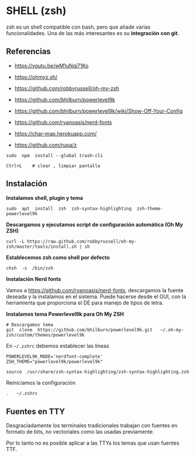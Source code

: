 # SHELL (zsh)

zsh es un shell compatible con bash, pero que añade varias funcionalidades. Una de las más interesantes es su **integración con git**. 

## Referencias

- https://youtu.be/wM1uNqj71Ko

- https://ohmyz.sh/
- https://github.com/robbyrussell/oh-my-zsh
- https://github.com/bhilburn/powerlevel9k
- https://github.com/bhilburn/powerlevel9k/wiki/Show-Off-Your-Config
- https://github.com/ryanoasis/nerd-fonts
- https://char-map.herokuapp.com/
- https://github.com/rupa/z

```shell 
sudo  npm  install --global trash-cli
```


```
Ctrl+L    # clear , limpiar pantalla
``` 

## Instalación

**Instalamos shell, plugin y tema**

```shell
sudo  apt  install  zsh  zsh-syntax-highlighting  zsh-theme-powerlevel9k
```

**Descargamos y ejecutamos script de configuración automática (Oh My ZSH)** 

```shell
curl -L https://raw.github.com/robbyrussell/oh-my-zsh/master/tools/install.sh | sh
```


**Establecemos zsh como shell por defecto**

```shell
chsh  -s  /bin/zsh
```

**Instalación Nerd fonts**

Vamos a https://github.com/ryanoasis/nerd-fonts, descargamos la fuente deseada y la instalamos en el sistema. Puede hacerse desde el GUI, con la herramienta que proporciona el DE para manejo de tipos de letra. 



**Instalamos tema Powerlevel9k para Oh My ZSH**

```shell
# Descargamos tema
git  clone  https://github.com/bhilburn/powerlevel9k.git   ~/.oh-my-zsh/custom/themes/powerlevel9k
```

En `~/.zshrc` debemos establecer las líneas

```shell
POWERLEVEL9K_MODE='nerdfont-complete'
ZSH_THEME="powerlevel9k/powerlevel9k"

source  /usr/share/zsh-syntax-highlighting/zsh-syntax-highlighting.zsh
```


Reiniciamos la configuración

```sh
.   ~/.zshrc
```

## Fuentes en TTY

Desgraciadamente los terminales tradicionales trabajan con fuentes en formato de bits, no vectoriales como las usadas previamente. 

Por lo tanto no es posible aplicar a las TTYs los temas que usan fuentes TTF. 